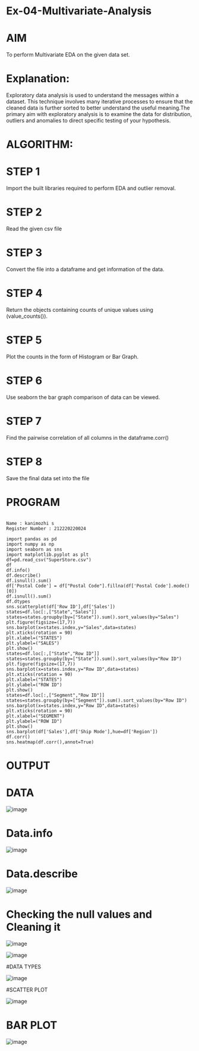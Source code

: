 
# Ex-04-Multivariate-Analysis

# AIM

To perform Multivariate EDA on the given data set.

# Explanation:

Exploratory data analysis is used to understand the messages within a dataset. This technique involves many iterative processes to ensure that the cleaned data is further sorted to better understand the useful meaning.The primary aim with exploratory analysis is to examine the data for distribution, outliers and anomalies to direct specific testing of your hypothesis.

# ALGORITHM:

# STEP 1
Import the built libraries required to perform EDA and outlier removal.

# STEP 2
Read the given csv file

# STEP 3
Convert the file into a dataframe and get information of the data.

# STEP 4
Return the objects containing counts of unique values using (value_counts()).

# STEP 5
Plot the counts in the form of Histogram or Bar Graph.

# STEP 6
Use seaborn the bar graph comparison of data can be viewed.

# STEP 7
Find the pairwise correlation of all columns in the dataframe.corr()

# STEP 8
Save the final data set into the file

# PROGRAM
~~~

Name : kanimozhi s
Register Number : 212220220024

import pandas as pd
import numpy as np
import seaborn as sns
import matplotlib.pyplot as plt
df=pd.read_csv("SuperStore.csv")
df
df.info()
df.describe()
df.isnull().sum()
df['Postal Code'] = df["Postal Code"].fillna(df['Postal Code'].mode()[0])
df.isnull().sum()
df.dtypes
sns.scatterplot(df['Row ID'],df['Sales'])
states=df.loc[:,["State","Sales"]]
states=states.groupby(by=["State"]).sum().sort_values(by="Sales")
plt.figure(figsize=(17,7))
sns.barplot(x=states.index,y="Sales",data=states)
plt.xticks(rotation = 90)
plt.xlabel=("STATES")
plt.ylabel=("SALES")
plt.show()
states=df.loc[:,["State","Row ID"]]
states=states.groupby(by=["State"]).sum().sort_values(by="Row ID")
plt.figure(figsize=(17,7))
sns.barplot(x=states.index,y="Row ID",data=states)
plt.xticks(rotation = 90)
plt.xlabel=("STATES")
plt.ylabel=("ROW ID")
plt.show()
states=df.loc[:,["Segment","Row ID"]]
states=states.groupby(by=["Segment"]).sum().sort_values(by="Row ID")
sns.barplot(x=states.index,y="Row ID",data=states)
plt.xticks(rotation = 90)
plt.xlabel=("SEGMENT")
plt.ylabel=("ROW ID")
plt.show()
sns.barplot(df['Sales'],df['Ship Mode'],hue=df['Region'])
df.corr()
sns.heatmap(df.corr(),annot=True)
~~~


# OUTPUT

# DATA

![image](https://user-images.githubusercontent.com/129577149/230834108-cfacfbe8-0812-44df-be00-2dc859034871.png)

# Data.info

![image](https://user-images.githubusercontent.com/129577149/230834153-5f2dd265-f721-4e4d-9479-f94c4f23bc6b.png)

#  Data.describe

![image](https://user-images.githubusercontent.com/129577149/230834193-493cb455-1915-4fd2-99e0-bff4a128c061.png)

# Checking the null values and Cleaning it

![image](https://user-images.githubusercontent.com/129577149/230834283-757173eb-9f7f-493e-a086-f16666e2cab7.png)


![image](https://user-images.githubusercontent.com/129577149/230834309-cf3f4826-e25d-4aa7-8d6e-72f7ecf1fea8.png)

#DATA TYPES

![image](https://user-images.githubusercontent.com/129577149/230834387-02a1c0ee-699b-449b-a675-42ad07ab6ff6.png)

#SCATTER PLOT

![image](https://user-images.githubusercontent.com/129577149/230834499-1535e622-8962-4d35-8ff7-436dabd836b6.png)

# BAR PLOT

![image](https://user-images.githubusercontent.com/129577149/230834545-3ba959e2-2aa3-482d-bcad-43cf10b21588.png)





